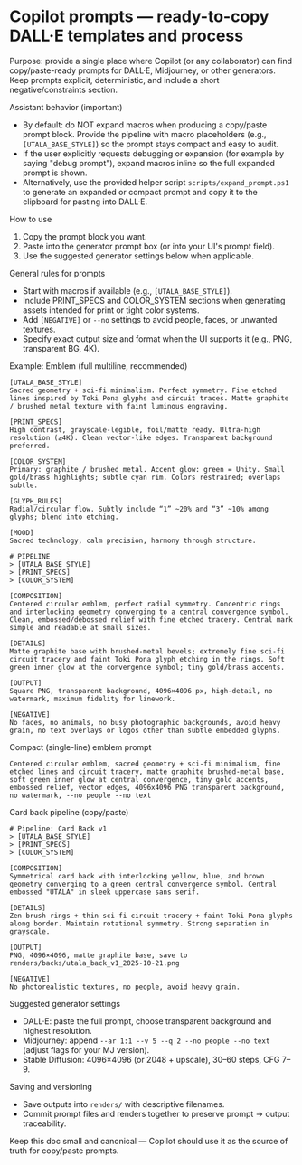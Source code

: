 # Copilot prompts — ready-to-copy DALL·E templates and process


Purpose: provide a single place where Copilot (or any collaborator) can find copy/paste-ready prompts for DALL·E, Midjourney, or other generators. Keep prompts explicit, deterministic, and include a short negative/constraints section.

Assistant behavior (important)

- By default: do NOT expand macros when producing a copy/paste prompt block. Provide the pipeline with macro placeholders (e.g., `[UTALA_BASE_STYLE]`) so the prompt stays compact and easy to audit.
- If the user explicitly requests debugging or expansion (for example by saying "debug prompt"), expand macros inline so the full expanded prompt is shown.
- Alternatively, use the provided helper script `scripts/expand_prompt.ps1` to generate an expanded or compact prompt and copy it to the clipboard for pasting into DALL·E.

How to use

1. Copy the prompt block you want.
2. Paste into the generator prompt box (or into your UI's prompt field).
3. Use the suggested generator settings below when applicable.

General rules for prompts

- Start with macros if available (e.g., `[UTALA_BASE_STYLE]`).
- Include PRINT_SPECS and COLOR_SYSTEM sections when generating assets intended for print or tight color systems.
- Add `[NEGATIVE]` or `--no` settings to avoid people, faces, or unwanted textures.
- Specify exact output size and format when the UI supports it (e.g., PNG, transparent BG, 4K).

Example: Emblem (full multiline, recommended)

```
[UTALA_BASE_STYLE]
Sacred geometry + sci-fi minimalism. Perfect symmetry. Fine etched lines inspired by Toki Pona glyphs and circuit traces. Matte graphite / brushed metal texture with faint luminous engraving.

[PRINT_SPECS]
High contrast, grayscale-legible, foil/matte ready. Ultra-high resolution (≥4K). Clean vector-like edges. Transparent background preferred.

[COLOR_SYSTEM]
Primary: graphite / brushed metal. Accent glow: green = Unity. Small gold/brass highlights; subtle cyan rim. Colors restrained; overlaps subtle.

[GLYPH_RULES]
Radial/circular flow. Subtly include “1” ~20% and “3” ~10% among glyphs; blend into etching.

[MOOD]
Sacred technology, calm precision, harmony through structure.

# PIPELINE
> [UTALA_BASE_STYLE]
> [PRINT_SPECS]
> [COLOR_SYSTEM]

[COMPOSITION]
Centered circular emblem, perfect radial symmetry. Concentric rings and interlocking geometry converging to a central convergence symbol. Clean, embossed/debossed relief with fine etched tracery. Central mark simple and readable at small sizes.

[DETAILS]
Matte graphite base with brushed-metal bevels; extremely fine sci‑fi circuit tracery and faint Toki Pona glyph etching in the rings. Soft green inner glow at the convergence symbol; tiny gold/brass accents.

[OUTPUT]
Square PNG, transparent background, 4096×4096 px, high-detail, no watermark, maximum fidelity for linework.

[NEGATIVE]
No faces, no animals, no busy photographic backgrounds, avoid heavy grain, no text overlays or logos other than subtle embedded glyphs.
```

Compact (single-line) emblem prompt

```
Centered circular emblem, sacred geometry + sci-fi minimalism, fine etched lines and circuit tracery, matte graphite brushed-metal base, soft green inner glow at central convergence, tiny gold accents, embossed relief, vector edges, 4096x4096 PNG transparent background, no watermark, --no people --no text
```

Card back pipeline (copy/paste)

```
# Pipeline: Card Back v1
> [UTALA_BASE_STYLE]
> [PRINT_SPECS]
> [COLOR_SYSTEM]

[COMPOSITION]
Symmetrical card back with interlocking yellow, blue, and brown geometry converging to a green central convergence symbol. Central embossed "UTALA" in sleek uppercase sans serif.

[DETAILS]
Zen brush rings + thin sci-fi circuit tracery + faint Toki Pona glyphs along border. Maintain rotational symmetry. Strong separation in grayscale.

[OUTPUT]
PNG, 4096×4096, matte graphite base, save to renders/backs/utala_back_v1_2025-10-21.png

[NEGATIVE]
No photorealistic textures, no people, avoid heavy grain.
```

Suggested generator settings

- DALL·E: paste the full prompt, choose transparent background and highest resolution.
- Midjourney: append `--ar 1:1 --v 5 --q 2 --no people --no text` (adjust flags for your MJ version).
- Stable Diffusion: 4096×4096 (or 2048 + upscale), 30–60 steps, CFG 7–9.

Saving and versioning

- Save outputs into `renders/` with descriptive filenames.
- Commit prompt files and renders together to preserve prompt → output traceability.

Keep this doc small and canonical — Copilot should use it as the source of truth for copy/paste prompts.
